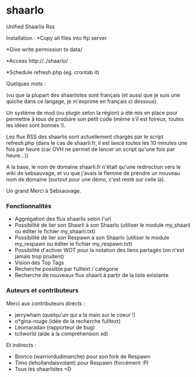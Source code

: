shaarlo
=======

Unified Shaarlis Rss 

Installation : 
*Copy all files into ftp server

*Give write permission to data/

*Access http://../shaarlo/

*Schedule refresh.php (eg. crontab it)


Quelques mots : 

(vu que la plupart des shaarlistes sont français (et aussi que je suis une quiche dans ce langage, je m'exprime en français ci dessous).

Un système de mod (ou plugin selon la région) a été mis en place pour permettre à tous de produire son petit code (même s'il est foireux, toutes les idées sont bonnes !).
 
Les flux RSS des shaarlis sont actuellement chargés par le script refresh.php (dans le cas de shaarli.fr, il est lancé toutes les 10 minutes une fois par heure (car OVH ne permet de lancer un script qu'une fois par heure...))

A la base, le nom de domaine shaarli.fr n'était qu'une redirection vers le wiki de sebsauvage, et vu que j'avais la flemme de prendre un nouveau nom de domaine (surtout pour une démo, c'est resté sur celle la).


Un grand Merci à Sebsauvage.

### Fonctionnalités
* Aggrégation des flux shaarlis selon l'url 
* Possibilité de lier son Shaarli à son Shaarlo (utiliser le module my_shaarli ou éditer le fichier my_shaarli.txt)
* Possibilité de lier son Respawn à son Shaarlo (utiliser le module my_respawn ou éditer le fichier my_respawn.txt)
* Possibilité d'activer WOT pour la notation des liens partagés (on n'est jamais trop prudent)
* Vision des Top Tags 
* Recherche possible par fulltext / catégorie 
* Recherche de nouveaux flux shaarli à partir de la liste existante 


### Auteurs et contributeurs
Merci aux contributeurs directs : 
* jerrywham (quelqu'un qui a la main sur le coeur !)
* o*gina-rouge (idée de la recherche fulltext)
* Leomaradan (rapporteur de bug)
* tcitworld (aide à la compréhension xd)


Et indirects : 
* Bronco (warriordudimanche) pour son fork de Respawn
* Timo (lehollandaisvolant) pour Respawn (forcément :P)
* Tous les shaarlistes =D

